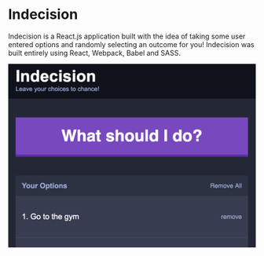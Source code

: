 # Indecision

<p> Indecision is a React.js application built with the idea of taking some user entered options and randomly selecting an outcome for you! Indecision was built entirely using React, Webpack, Babel and SASS. </p>



![Image description](https://github.com/dangkevin/Indecision/blob/master/Indecision-1.png)

